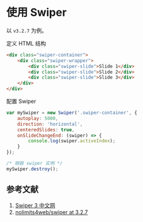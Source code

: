 # 使用 Swiper

以 `v3.2.7` 为例。

定义 HTML 结构

```html
<div class="swiper-container">
    <div class="swiper-wrapper">
        <div class="swiper-slide">Slide 1</div>
        <div class="swiper-slide">Slide 2</div>
        <div class="swiper-slide">Slide 3</div>
    </div>
</div>
```

配置 Swiper

```js
var mySwiper = new Swiper('.swiper-container', {
    autoplay: 5000,
    direction: 'horizontal',
    centeredSlides: true,
    onSlideChangeEnd: (swiper) => {
        console.log(swiper.activeIndex);
    }
});

/* 销毁 swiper 实例 */
mySwiper.destroy();
```

## 参考文献

1. [Swiper 3 中文网](https://3.swiper.com.cn/api/index.html)
1. [nolimits4web/swiper at 3.2.7](https://github.com/nolimits4web/swiper/tree/v3.2.7)